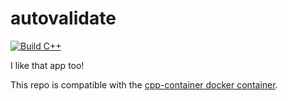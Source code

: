 # autovalidate

[![Build C++](https://github.com/ChicoState/FirstIO/actions/workflows/actions.yml/badge.svg)](https://github.com/ChicoState/autovalidate/actions/workflows/c-cpp.yml)

I like that app too!

This repo is compatible with the [cpp-container docker container](https://github.com/ChicoState/cpp-container).
